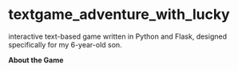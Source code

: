 # textgame_adventure_with_lucky
interactive text-based game written in Python and Flask, 
designed specifically for my 6-year-old son.

**About the Game**


